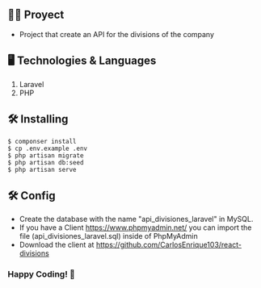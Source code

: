 ## 👩‍💻 Proyect

- Project that create an API for the divisions of the company

## 🖥 Technologies & Languages

1. Laravel
2. PHP

## 🛠 Installing

```
$ componser install
$ cp .env.example .env
$ php artisan migrate
$ php artisan db:seed
$ php artisan serve 
```
## 🛠 Config

- Create the database with the name "api_divisiones_laravel" in MySQL.
- If you have a Client https://www.phpmyadmin.net/ you can import the file (api_divisiones_laravel.sql) inside of PhpMyAdmin
- Download the client at https://github.com/CarlosEnrique103/react-divisions

### Happy Coding! 🚀
